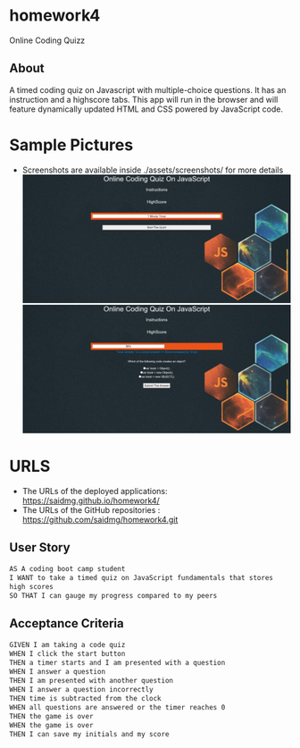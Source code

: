 # homework4
Online Coding Quizz

## About

A timed coding quiz on Javascript with multiple-choice questions. It has an instruction and a highscore tabs. This app will run in the browser and will feature dynamically updated HTML and CSS powered by JavaScript code.

# Sample Pictures
* Screenshots are available inside ./assets/screenshots/ for more details
![GitHub Logo](/Assets/images/Capture.JPG)
![GitHub Logo](/Assets/images/Capture2.JPG)


# URLS
* The URLs of the deployed applications:  https://saidmg.github.io/homework4/
* The URLs of the GitHub repositories  :  https://github.com/saidmg/homework4.git

## User Story

```
AS A coding boot camp student
I WANT to take a timed quiz on JavaScript fundamentals that stores high scores
SO THAT I can gauge my progress compared to my peers
```

## Acceptance Criteria

```
GIVEN I am taking a code quiz
WHEN I click the start button
THEN a timer starts and I am presented with a question
WHEN I answer a question
THEN I am presented with another question
WHEN I answer a question incorrectly
THEN time is subtracted from the clock
WHEN all questions are answered or the timer reaches 0
THEN the game is over
WHEN the game is over
THEN I can save my initials and my score
```

